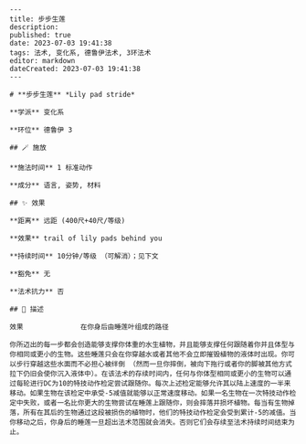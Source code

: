 
    ---
    title: 步步生莲
    description: 
    published: true
    date: 2023-07-03 19:41:38
    tags: 法术, 变化系, 德鲁伊法术, 3环法术
    editor: markdown
    dateCreated: 2023-07-03 19:41:38
    ---

    # **步步生莲** *Lily pad stride*

    **学派** 变化系 

    **环位** 德鲁伊 3

    ## 🪄 施放

    **施法时间** 1 标准动作

    **成分** 语言, 姿势, 材料

    ## ✨ 效果  

    **距离** 远距 (400尺+40尺/等级) 

    **效果** trail of lily pads behind you 

    **持续时间** 10分钟/等级 （可解消）；见下文 

    **豁免** 无

    **法术抗力** 否

    ## 📖 描述

    效果              在你身后由睡莲叶组成的路径

    你所迈出的每一步都会创造能够支撑你体重的水生植物，并且能够支撑任何跟随着你并且体型与你相同或更小的生物。这些睡莲只会在你穿越水或者其他不会立即摧毁植物的液体时出现。你可以步行穿越这些水面而不必担心被绊倒 （然而一旦你摔倒，被向下拖行或者你的脚被其他方式拉下仍旧会使你沉入液体中）。在该法术的存续时间内，任何与你体型相同或更小的生物可以通过每轮进行DC为10的特技动作检定尝试跟随你。每次上述检定能够允许其以陆上速度的一半来移动。如果生物在该检定中承受-5减值就能够以正常速度移动。如果一名生物在一次特技动作检定中失败，或者一名比你更大的生物尝试在睡莲上跟随你，则会摔落并损坏植物。每当有生物掉落，所有在其后的生物通过这段被损伤的植物时，他们的特技动作检定会受到累计-5的减值。当你移动之后，你身后的睡莲一旦超出法术范围就会消失。否则它们会存续至法术持续时间结束为止。
    